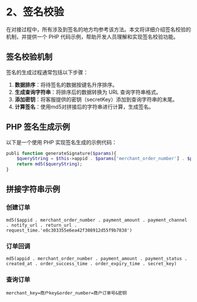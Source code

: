 
# 2、签名校验
在对接过程中，所有涉及到签名的地方均参考该方法。本文将详细介绍签名校验的机制，并提供一个 PHP 代码示例，帮助开发人员理解和实现签名校验功能。


## 签名校验机制

签名的生成过程通常包括以下步骤：

1. **数据排序**：将待签名的数据按键名升序排序。
2. **生成查询字符串**：将排序后的数据转换为 URL 查询字符串格式。
3. **添加密钥**：将客服提供的密钥（secretKey）添加到查询字符串的末尾。
4. **计算签名**：使用md5对拼接后的字符串进行计算，生成签名。


## PHP 签名生成示例

以下是一个使用 PHP 实现签名生成的示例代码：

```php
publi function generateSignature($params){
    $queryString = $this->appid . $params['merchant_order_number'] . $params['payment_amount'] . $params['payment_channel'] . $params['notify_url'] . $params['return_url'] . $params['request_time'] . $this->secretKey;
    return md5($queryString);
}
```

## 拼接字符串示例
### 创建订单
```plaintext
md5($appid . merchant_order_number . payment_amount . payment_channel . notify_url . return_url . request_time.'e8c303355e6ea42f308912d55f9b7838')
```

### 订单回调
```plaintext
md5(appid . merchant_order_number . payment_amount . payment_status . created_at . order_success_time . order_expiry_time . secret_key)
```

### 查询订单
```plaintext
merchant_key=商户key&order_number=商户订单号&密钥
```